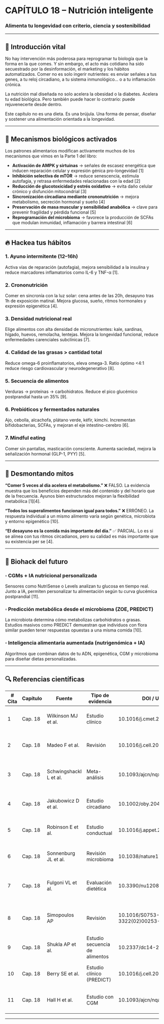 # CAPÍTULO 18 – Nutrición inteligente

### Alimenta tu longevidad con criterio, ciencia y sostenibilidad

---

## 🌱 Introducción vital

No hay intervención más poderosa para reprogramar tu biología que la forma en la que comes. Y sin embargo, el acto más cotidiano ha sido secuestrado por la desinformación, el marketing y los hábitos automatizados. Comer no es solo ingerir nutrientes: es enviar señales a tus genes, a tu reloj circadiano, a tu sistema inmunológico… o a tu inflamación crónica.

La nutrición mal diseñada no solo acelera la obesidad o la diabetes. Acelera tu edad biológica. Pero también puede hacer lo contrario: puede rejuvenecerte desde dentro.

Este capítulo no es una dieta. Es una brújula. Una forma de pensar, diseñar y sostener una alimentación orientada a la longevidad.

---

## 🧠 Mecanismos biológicos activados

Los patrones alimentarios modifican activamente muchos de los mecanismos que vimos en la Parte 1 del libro:

* **Activación de AMPK y sirtuinas** → señales de escasez energética que inducen reparación celular y expresión génica pro-longevidad \[1]
* **Inhibición selectiva de mTOR** → reduce senescencia, estimula autofagia, y retrasa enfermedades relacionadas con la edad \[2]
* **Reducción de glucotoxicidad y estrés oxidativo** → evita daño celular crónico y disfunción mitocondrial \[3]
* **Sincronización circadiana mediante crononutrición** → mejora metabolismo, secreción hormonal y sueño \[4]
* **Preservación de masa muscular y sensibilidad anabólica** → clave para prevenir fragilidad y pérdida funcional \[5]
* **Reprogramación del microbioma** → favorece la producción de SCFAs que modulan inmunidad, inflamación y barrera intestinal \[6]

---

## 🔥 Hackea tus hábitos

### 1. Ayuno intermitente (12–16h)

Activa vías de reparación (autofagia), mejora sensibilidad a la insulina y reduce marcadores inflamatorios como IL-6 y TNF-α \[1].

### 2. Crononutrición

Comer en sincronía con la luz solar: cena antes de las 20h, desayuno tras 1h de exposición matinal. Mejora glucosa, sueño, ritmos hormonales y expresión epigenética \[4].

### 3. Densidad nutricional real

Elige alimentos con alta densidad de micronutrientes: kale, sardinas, hígado, huevos, remolacha, lentejas. Mejora la longevidad funcional, reduce enfermedades carenciales subclínicas \[7].

### 4. Calidad de las grasas > cantidad total

Reduce omega-6 proinflamatorios, eleva omega-3. Ratio óptimo <4:1 reduce riesgo cardiovascular y neurodegenerativo \[8].

### 5. Secuencia de alimentos

Verduras → proteínas → carbohidratos. Reduce el pico glucémico postprandial hasta un 35% \[9].

### 6. Prebióticos y fermentados naturales

Ajo, cebolla, alcachofa, plátano verde, kéfir, kimchi. Incrementan bifidobacterias, SCFAs, y mejoran el eje intestino-cerebro \[6].

### 7. Mindful eating

Comer sin pantallas, masticación consciente. Aumenta saciedad, mejora la señalización hormonal (GLP-1, PYY) \[5].

---

## 🧨 Desmontando mitos

**“Comer 5 veces al día acelera el metabolismo.”**
❌ FALSO. La evidencia muestra que los beneficios dependen más del contenido y del horario que de la frecuencia. Ayunos bien estructurados mejoran la flexibilidad metabólica \[1]\[4].

**“Todos los superalimentos funcionan igual para todos.”**
❌ ERRÓNEO. La respuesta individual a un mismo alimento varía según genética, microbiota y entorno epigenético \[10].

**“El desayuno es la comida más importante del día.”**
✅ PARCIAL. Lo es si se alinea con tus ritmos circadianos, pero su calidad es más importante que su existencia per se \[4].

---

## 🚀 Biohack del futuro

### ▫️ CGMs + IA nutricional personalizada

Sensores como NutriSense o Levels analizan tu glucosa en tiempo real. Junto a IA, permiten personalizar tu alimentación según tu curva glucémica postprandial \[11].

### ▫️ Predicción metabólica desde el microbioma (ZOE, PREDICT)

La microbiota determina cómo metabolizas carbohidratos o grasas. Estudios masivos como PREDICT demuestran que individuos con flora similar pueden tener respuestas opuestas a una misma comida \[10].

### ▫️ Inteligencia alimentaria aumentada (nutrigenómica + IA)

Algoritmos que combinan datos de tu ADN, epigenética, CGM y microbioma para diseñar dietas personalizadas.

---

## 🔍 Referencias científicas

| # Cita | Capítulo  | Fuente                         | Tipo de evidencia             | DOI / URL                                     | Resumen                                                   |
|--------|-----------|--------------------------------|-------------------------------|------------------------------------------------|------------------------------------------------------------|
| 1      | Cap. 18   | Wilkinson MJ et al.            | Estudio clínico               | 10.1016/j.cmet.2020.01.004                    | Efectos del ayuno intermitente en humanos                  |
| 2      | Cap. 18   | Madeo F et al.                 | Revisión                      | 10.1016/j.cell.2014.02.010                    | Inhibición de mTOR y activación de autofagia              |
| 3      | Cap. 18   | Schwingshackl L et al.         | Meta-análisis                 | 10.1093/ajcn/nqx010                           | Dieta antiinflamatoria y reducción del riesgo cardiovascular |
| 4      | Cap. 18   | Jakubowicz D et al.            | Estudio circadiano            | 10.1002/oby.20426                             | Crononutrición: efectos sobre metabolismo y obesidad      |
| 5      | Cap. 18   | Robinson E et al.              | Estudio conductual            | 10.1016/j.appet.2013.02.013                   | Mindful eating reduce la ingesta calórica global          |
| 6      | Cap. 18   | Sonnenburg JL et al.           | Revisión microbioma           | 10.1038/nature17677                           | Prebióticos y producción de SCFAs en el intestino          |
| 7      | Cap. 18   | Fulgoni VL et al.              | Evaluación dietética          | 10.3390/nu12082323                            | Alimentos densos en micronutrientes y prevención funcional |
| 8      | Cap. 18   | Simopoulos AP                  | Revisión                      | 10.1016/S0753-3322(02)00253-6                 | Relación omega-6/omega-3 y modulación inflamatoria        |
| 9      | Cap. 18   | Shukla AP et al.               | Estudio secuencia de alimentos| 10.2337/dc14-2765                             | Secuencia de ingesta y control glucémico                  |
| 10     | Cap. 18   | Berry SE et al.                | Estudio clínico (PREDICT)     | 10.1016/j.cell.2020.06.017                    | Variabilidad interindividual en respuesta a alimentos      |
| 11     | Cap. 18   | Hall H et al.                  | Estudio con CGM               | 10.1093/ajcn/nqaa258                          | Monitorización de glucosa y nutrición personalizada        |

---
